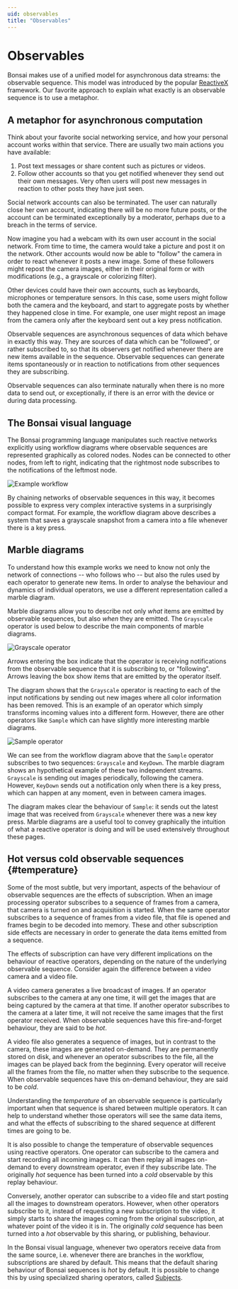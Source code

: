 ```yaml
---
uid: observables
title: "Observables"
---
```


# Observables

Bonsai makes use of a unified model for asynchronous data streams: the observable sequence. This model was introduced by the popular [ReactiveX](http://reactivex.io/) framework. Our favorite approach to explain what exactly is an observable sequence is to use a metaphor.

## A metaphor for asynchronous computation

Think about your favorite social networking service, and how your personal account works within that service. There are usually two main actions you have available:

1. Post text messages or share content such as pictures or videos.
2. Follow other accounts so that you get notified whenever they send out their own messages. Very often users will post new messages in reaction to other posts they have just seen.

Social network accounts can also be terminated. The user can naturally close her own account, indicating there will be no more future posts, or the account can be terminated exceptionally by a moderator, perhaps due to a breach in the terms of service.

Now imagine you had a webcam with its own user account in the social network. From time to time, the camera would take a picture and post it on the network. Other accounts would now be able to "follow" the camera in order to react whenever it posts a new image. Some of these followers might repost the camera images, either in their original form or with modifications (e.g., a grayscale or colorizing filter).

Other devices could have their own accounts, such as keyboards, microphones or temperature sensors. In this case, some users might follow both the camera and the keyboard, and start to aggregate posts by whether they happened close in time. For example, one user might repost an image from the camera only after the keyboard sent out a key press notification.

Observable sequences are asynchronous sequences of data which behave in exactly this way. They are sources of data which can be "followed", or rather subscribed to, so that its observers get notified whenever there are new items available in the sequence. Observable sequences can generate items spontaneously or in reaction to notifications from other sequences they are subscribing.

Observable sequences can also terminate naturally when there is no more data to send out, or exceptionally, if there is an error with the device or during data processing.

## The Bonsai visual language

The Bonsai programming language manipulates such reactive networks explicitly using workflow diagrams where observable sequences are represented graphically as colored nodes. Nodes can be connected to other nodes, from left to right, indicating that the rightmost node subscribes to the notifications of the leftmost node.

![Example workflow](~/images/language-sampleframe.svg)

By chaining networks of observable sequences in this way, it becomes possible to express very complex interactive systems in a surprisingly compact format. For example, the workflow diagram above describes a system that saves a grayscale snapshot from a camera into a file whenever there is a key press.

## Marble diagrams

To understand how this example works we need to know not only the network of connections -- who follows who -- but also the rules used by each operator to generate new items. In order to analyse the behaviour and dynamics of individual operators, we use a different representation called a marble diagram.

Marble diagrams allow you to describe not only *what* items are emitted by observable sequences, but also *when* they are emitted. The `Grayscale` operator is used below to describe the main components of marble diagrams.

![Grayscale operator](~/images/language-grayscale.svg)

Arrows entering the box indicate that the operator is receiving notifications from the observable sequence that it is subscribing to, or "following". Arrows leaving the box show items that are emitted by the operator itself.

The diagram shows that the `Grayscale` operator is reacting to each of the input notifications by sending out new images where all color information has been removed. This is an example of an operator which simply transforms incoming values into a different form. However, there are other operators like `Sample` which can have slightly more interesting marble diagrams.

![Sample operator](~/images/language-sample.svg)

We can see from the workflow diagram above that the `Sample` operator subscribes to two sequences: `Grayscale` and `KeyDown`. The marble diagram shows an hypothetical example of these two independent streams. `Grayscale` is sending out images periodically, following the camera. However, `KeyDown` sends out a notification only when there is a key press, which can happen at any moment, even in between camera images.

The diagram makes clear the behaviour of `Sample`: it sends out the latest image that was received from `Grayscale` whenever there was a new key press. Marble diagrams are a useful tool to convey graphically the intuition of what a reactive operator is doing and will be used extensively throughout these pages.

## Hot versus cold observable sequences {#temperature}

Some of the most subtle, but very important, aspects of the behaviour of observable sequences are the effects of subscription. When an image processing operator subscribes to a sequence of frames from a camera, that camera is turned on and acquisition is started. When the same operator subscribes to a sequence of frames from a video file, that file is opened and frames begin to be decoded into memory. These and other subscription side effects are necessary in order to generate the data items emitted from a sequence.

The effects of subscription can have very different implications on the behaviour of reactive operators, depending on the nature of the underlying observable sequence. Consider again the difference between a video camera and a video file.

A video camera generates a live broadcast of images. If an operator subscribes to the camera at any one time, it will get the images that are being captured by the camera at that time. If another operator subscribes to the camera at a later time, it will not receive the same images that the first operator received. When observable sequences have this fire-and-forget behaviour, they are said to be *hot*.

A video file also generates a sequence of images, but in contrast to the camera, these images are generated on-demand. They are permanently stored on disk, and whenever an operator subscribes to the file, all the images can be played back from the beginning. Every operator will receive all the frames from the file, no matter when they subscribe to the sequence. When observable sequences have this on-demand behaviour, they are said to be *cold*.

Understanding the *temperature* of an observable sequence is particularly important when that sequence is shared between multiple operators. It can help to understand whether those operators will see the same data items, and what the effects of subscribing to the shared sequence at different times are going to be.

It is also possible to change the temperature of observable sequences using reactive operators. One operator can subscribe to the camera and start recording all incoming images. It can then replay all images on-demand to every downstream operator, even if they subscribe late. The originally *hot* sequence has been turned into a *cold* observable by this replay behaviour.

Conversely, another operator can subscribe to a video file and start posting all the images to downstream operators. However, when other operators subscribe to it, instead of requesting a new subscription to the video, it simply starts to share the images coming from the original subscription, at whatever point of the video it is in. The originally *cold* sequence has been turned into a *hot* observable by this sharing, or publishing, behaviour.

In the Bonsai visual language, whenever two operators receive data from the same source, i.e. whenever there are branches in the workflow, subscriptions are shared by default. This means that the default sharing behaviour of Bonsai sequences is *hot* by default. It is possible to change this by using specialized sharing operators, called [Subjects](xref:subjects).